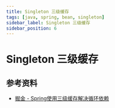 ```yaml
---
title: Singleton 三级缓存
tags: [java, spring, bean, singleton]
sidebar_label: Singleton 三级缓存
sidebar_position: 6
---
```


# Singleton 三级缓存


## 参考资料

* [掘金 - Spring使用三级缓存解决循环依赖](https://juejin.cn/post/7099745254743474212)
